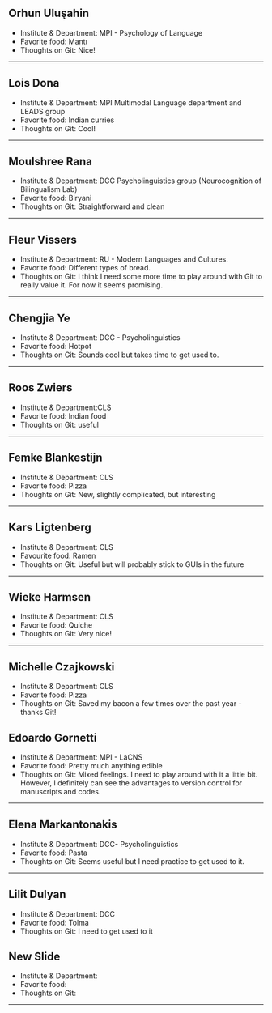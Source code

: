 ## Orhun Uluşahin

- Institute & Department: MPI - Psychology of Language
- Favorite food: Mantı
- Thoughts on Git: Nice!

---

## Lois Dona

- Institute & Department: MPI Multimodal Language department and LEADS group
- Favorite food: Indian curries
- Thoughts on Git: Cool!

---
## Moulshree Rana

- Institute & Department: DCC Psycholinguistics group (Neurocognition of Bilingualism Lab)
- Favorite food: Biryani 
- Thoughts on Git: Straightforward and clean

---

## Fleur Vissers

- Institute & Department: RU - Modern Languages and Cultures.
- Favorite food: Different types of bread.
- Thoughts on Git: I think I need some more time to play around with Git to really value it. For now it seems promising. 

---

## Chengjia Ye

- Institute & Department: DCC - Psycholinguistics
- Favorite food: Hotpot
- Thoughts on Git: Sounds cool but takes time to get used to.

---  

## Roos Zwiers

- Institute & Department:CLS 
- Favorite food: Indian food
- Thoughts on Git: useful

---

## Femke Blankestijn

- Institute & Department: CLS 
- Favorite food: Pizza
- Thoughts on Git: New, slightly complicated, but interesting

---

## Kars Ligtenberg

- Institute & Department: CLS 
- Favourite food: Ramen
- Thoughts on Git: Useful but will probably stick to GUIs in the future

---

## Wieke Harmsen

- Institute & Department: CLS 
- Favorite food: Quiche
- Thoughts on Git: Very nice!

---

## Michelle Czajkowski

- Institute & Department: CLS
- Favorite food: Pizza
- Thoughts on Git: Saved my bacon a few times over the past year - thanks Git!

## Edoardo Gornetti

- Institute & Department: MPI - LaCNS
- Favorite food: Pretty much anything edible
- Thoughts on Git: Mixed feelings. I need to play around with it a little bit. However, I definitely can see the advantages to version control for manuscripts and codes.
---

## Elena Markantonakis

- Institute & Department: DCC- Psycholinguistics
- Favorite food: Pasta
- Thoughts on Git: Seems useful but I need practice to get used to it. 

---

## Lilit Dulyan
- Institute & Department: DCC 
- Favorite food: Tolma
- Thoughts on Git: I need to get used to it

## New Slide

- Institute & Department:  
- Favorite food: 
- Thoughts on Git: 

---
